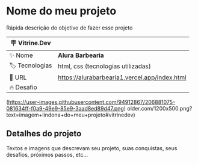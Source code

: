 # Nome do meu projeto

Rápida descrição do objetivo de fazer esse projeto

| :placard: Vitrine.Dev |     |
| -------------  | --- |
| :sparkles: Nome        | **Alura Barbearia**
| :label: Tecnologias | html, css (tecnologias utilizadas)
| :rocket: URL         | https://alurabarbearia1.vercel.app/index.html
| :fire: Desafio     | 

<!-- Inserir imagem com a #vitrinedev ao final do link -->
(https://user-images.githubusercontent.com/94912867/206881075-081634ff-f0a9-49e9-85e9-3aad8ed89d47.png)
older.com/1200x500.png?text=imagem+lindona+do+meu+projeto#vitrinedev)

## Detalhes do projeto

Textos e imagens que descrevam seu projeto, suas conquistas, seus desafios, próximos passos, etc...
